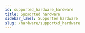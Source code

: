 ```yaml
---
id: supported_hardware_hardware
title: Supported hardware
sidebar_label: Supported hardware
slug: /hardware/supported_hardware
---
```

